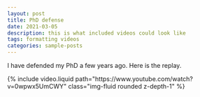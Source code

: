 ```yaml
---
layout: post
title: PhD defense
date: 2021-03-05 
description: this is what included videos could look like
tags: formatting videos
categories: sample-posts
---
```




I have defended my PhD a few years ago. Here is the replay.
<div class="row mt-3">
    <div class="col-sm mt-3 mt-md-0">
        {% include video.liquid path="https://www.youtube.com/watch?v=0wpwx5UmCWY" class="img-fluid rounded z-depth-1" %}
    </div>
</div>
